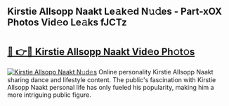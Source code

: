 ## Kirstie Allsopp Naakt Le𝚊k𝚎d N𝚞𝚍es - Part-xOX Photos Vid𝚎o Le𝚊ks fJCTz

# <h2><a href="http://fb8tul.evod.top/?m=Kirstie+Allsopp+Naakt">🔗 👉🔴 Kirstie Allsopp Naakt Vid𝚎o Ph𝚘t𝚘s</a></h2>

[![Kirstie Allsopp Naakt N𝚞d𝚎s](https://i.imgur.com/8V9OHl7.gif)](http://fb8tul.evod.top/?m=Kirstie+Allsopp+Naakt)
Online personality Kirstie Allsopp Naakt sharing dance and lifestyle content. The public's fascination with Kirstie Allsopp Naakt personal life has only fueled his popularity, making him a more intriguing public figure. 
